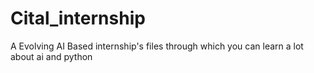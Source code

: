 # Cital_internship
A Evolving AI Based internship's files through which you can learn a lot about ai and python
